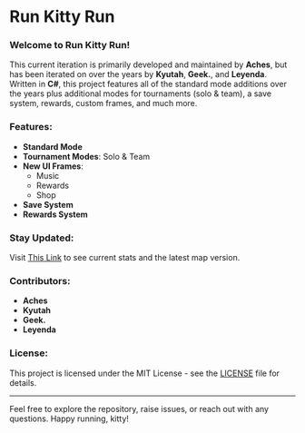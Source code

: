 # Run Kitty Run

### Welcome to Run Kitty Run!

This current iteration is primarily developed and maintained by **Aches**, but has been iterated on over the years by **Kyutah**, **Geek.**, and **Leyenda**. Written in **C#**, this project features all of the standard mode additions over the years plus additional modes for tournaments (solo & team), a save system, rewards, custom frames, and much more.

### Features:
- **Standard Mode**
- **Tournament Modes**: Solo & Team
- **New UI Frames**:
  - Music
  - Rewards
  - Shop
- **Save System**
- **Rewards System**

### Stay Updated:
Visit [This Link](https://rkr-w3.vercel.app/) to see current stats and the latest map version.

### Contributors:
- **Aches**
- **Kyutah**
- **Geek.**
- **Leyenda**

### License:
This project is licensed under the MIT License - see the [LICENSE](LICENSE.md) file for details.

---

Feel free to explore the repository, raise issues, or reach out with any questions. Happy running, kitty!

